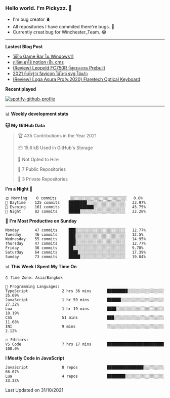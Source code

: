 ### Hello world. I'm Pickyzz. 👋
 - I'm bug creator 🪲
 - All repositories I have commited there're bugs. 🎃
 - Currently creat bug for Winchester_Team. 😂

-------

**Lastest Blog Post**
<!-- BLOG-POST-LIST:START -->
- [วิธีปิด Game Bar ใน Windows11](https://pickyzz.ga/disable-gamebar-win11)
- [เปลี่ยนมาใช้ notion เป็น cms](https://pickyzz.ga/migrate-to-notion-as-cms)
- [(Review) Leopold FC750R ที่สุดของงาน Prebuilt](https://pickyzz.ga/leopold-fc750r-review)
- [2021 ที่เพิ่งรู้ว่า favicon ใช้ไฟล์ svg ได้แล้ว](https://pickyzz.ga/favicon-as-svg)
- [(Review) Loga Asura Pro(v.2020) Flaretech Optical Keyboard](https://pickyzz.ga/loga-asura-review)
<!-- BLOG-POST-LIST:END -->

**Recent played**

[![spotify-github-profile](https://spotify-github-profile.vercel.app/api/view?uid=22llhxowcxkv2mjpbpwnciooa&cover_image=true&theme=natemoo-re&bar_color=00b3ff&bar_color_cover=false)](https://spotify-github-profile.vercel.app/api/view?uid=22llhxowcxkv2mjpbpwnciooa&redirect=true)

-------
📊 **Weekly development stats**
<!--START_SECTION:waka-->
**🐱 My GitHub Data** 

> 🏆 435 Contributions in the Year 2021
 > 
> 📦 15.6 kB Used in GitHub's Storage 
 > 
> 🚫 Not Opted to Hire
 > 
> 📜 7 Public Repositories 
 > 
> 🔑 3 Private Repositories  
 > 
**I'm a Night 🦉** 

```text
🌞 Morning    0 commits      ░░░░░░░░░░░░░░░░░░░░░░░░░   0.0% 
🌆 Daytime    125 commits    ████████░░░░░░░░░░░░░░░░░   33.97% 
🌃 Evening    161 commits    ███████████░░░░░░░░░░░░░░   43.75% 
🌙 Night      82 commits     █████░░░░░░░░░░░░░░░░░░░░   22.28%

```
📅 **I'm Most Productive on Sunday** 

```text
Monday       47 commits     ███░░░░░░░░░░░░░░░░░░░░░░   12.77% 
Tuesday      46 commits     ███░░░░░░░░░░░░░░░░░░░░░░   12.5% 
Wednesday    55 commits     ███░░░░░░░░░░░░░░░░░░░░░░   14.95% 
Thursday     47 commits     ███░░░░░░░░░░░░░░░░░░░░░░   12.77% 
Friday       36 commits     ██░░░░░░░░░░░░░░░░░░░░░░░   9.78% 
Saturday     64 commits     ████░░░░░░░░░░░░░░░░░░░░░   17.39% 
Sunday       73 commits     █████░░░░░░░░░░░░░░░░░░░░   19.84%

```


📊 **This Week I Spent My Time On** 

```text
⌚︎ Time Zone: Asia/Bangkok

💬 Programming Languages: 
TypeScript               2 hrs 36 mins       █████████░░░░░░░░░░░░░░░░   35.69% 
JavaScript               1 hr 59 mins        ██████░░░░░░░░░░░░░░░░░░░   27.32% 
Lua                      1 hr 19 mins        ████░░░░░░░░░░░░░░░░░░░░░   18.19% 
CSS                      51 mins             ███░░░░░░░░░░░░░░░░░░░░░░   11.68% 
INI                      9 mins              ░░░░░░░░░░░░░░░░░░░░░░░░░   2.12%

🔥 Editors: 
VS Code                  7 hrs 17 mins       █████████████████████████   100.0%

```

**I Mostly Code in JavaScript** 

```text
JavaScript               8 repos             ████████████████░░░░░░░░░   66.67% 
Lua                      4 repos             ████████░░░░░░░░░░░░░░░░░   33.33%

```



 Last Updated on 31/10/2021
<!--END_SECTION:waka-->

<!--
**pickyzz/pickyzz** is a ✨ _special_ ✨ repository because its `README.md` (this file) appears on your GitHub profile.

Here are some ideas to get you started:

- 🔭 I’m currently working on ...
- 🌱 I’m currently learning ...
- 👯 I’m looking to collaborate on ...
- 🤔 I’m looking for help with ...
- 💬 Ask me about ...
- 📫 How to reach me: ...
- 😄 Pronouns: ...
- ⚡ Fun fact: ...
-->

